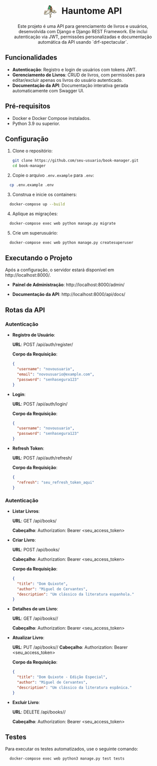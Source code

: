 <div align="center">
  <h1>
    <img src="./assets/hauntome.svg" width="40" height="40" alt="Hauntome Logo" style="vertical-align: middle; margin-right: 10px;">
    Hauntome API
  </h1>

  <p>Este projeto é uma API para gerenciamento de livros e usuários, desenvolvida com Django e Django REST Framework. Ele inclui autenticação via JWT, permissões personalizadas e documentação automática da API usando `drf-spectacular`.</p>
</div>

## Funcionalidades

- **Autenticação**: Registro e login de usuários com tokens JWT.
- **Gerenciamento de Livros**: CRUD de livros, com permissões para editar/excluir apenas os livros do usuário autenticado.
- **Documentação da API**: Documentação interativa gerada automaticamente com Swagger UI.

## Pré-requisitos

- Docker e Docker Compose instalados.
- Python 3.9 ou superior.

## Configuração

1. Clone o repositório:

   ```bash
   git clone https://github.com/seu-usuario/book-manager.git
   cd book-manager
   ```
2. Copie o arquivo `.env.example` para `.env`:
  ```bash
    cp .env.example .env
  ```
3. Construa e inicie os containers:
  ```bash
    docker-compose up --build
  ```
4. Aplique as migrações:
  ```bash
    docker-compose exec web python manage.py migrate
  ```
5. Crie um superusuário:
  ```bash
    docker-compose exec web python manage.py createsuperuser
  ```

## Executando o Projeto

Após a configuração, o servidor estará disponível em http://localhost:8000/.

-    **Painel de Administração**: http://localhost:8000/admin/

-    **Documentação da API**: http://localhost:8000/api/docs/

## Rotas da API
### Autenticação

-    **Registro de Usuário**:

        **URL**: POST /api/auth/register/

        **Corpo da Requisição**:
        ```json
        {
          "username": "novousuario",
          "email": "novousuario@example.com",
          "password": "senhasegura123"
        }
        ```
-    **Login**:

        **URL**: POST /api/auth/login/

        **Corpo da Requisição**:
        ```json
        {
          "username": "novousuario",
          "password": "senhasegura123"
        } 
        ```
-    **Refresh Token**:

        **URL**: POST /api/auth/refresh/

        **Corpo da Requisição**:
        ```json
        {
          "refresh": "seu_refresh_token_aqui"
        } 
        ```

### Autenticação
-    **Listar Livros**:

        **URL**: GET /api/books/

        **Cabeçalho**: Authorization: Bearer <seu_access_token>

-    **Criar Livro**:

        **URL**: POST /api/books/

        **Cabeçalho**: Authorization: Bearer <seu_access_token>

        **Corpo da Requisição**:
        ```json
        {
          "title": "Dom Quixote",
          "author": "Miguel de Cervantes",
          "description": "Um clássico da literatura espanhola."
        } 
        ```
-    **Detalhes de um Livro**:

        **URL**: GET /api/books/<id>/

        **Cabeçalho**: Authorization: Bearer <seu_access_token>

-    **Atualizar Livro**:

        **URL**: PUT /api/books/<id>/
        **Cabeçalho**: Authorization: Bearer <seu_access_token>

        **Corpo da Requisição**:
        ```json
        {
          "title": "Dom Quixote - Edição Especial",
          "author": "Miguel de Cervantes",
          "description": "Um clássico da literatura espânica."
        } 
        ```
-    **Excluir Livro**:

        **URL**: DELETE /api/books/<id>/

        **Cabeçalho**: Authorization: Bearer <seu_access_token>

 
## Testes

Para executar os testes automatizados, use o seguinte comando:

```bash
  docker-compose exec web python3 manage.py test tests
```
